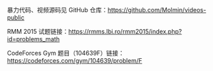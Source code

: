 暴力代码、视频源码见 GitHub 仓库：https://github.com/Molmin/videos-public

RMM 2015 试题链接：https://rmms.lbi.ro/rmm2015/index.php?id=problems_math

CodeForces Gym 题目（104639F）链接：https://codeforces.com/gym/104639/problem/F
